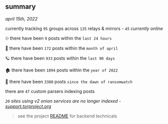 
## summary
_april 15th, 2022_

currently tracking `95` groups across `135` relays & mirrors - _`45` currently online_

⏲ there have been `9` posts within the `last 24 hours`

🦈 there have been `172` posts within the `month of april`

🪐 there have been `933` posts within the `last 90 days`

🏚 there have been `1094` posts within the `year of 2022`

🦕 there have been `3380` posts `since the dawn of ransomwatch`

there are `47` custom parsers indexing posts

_`20` sites using v2 onion services are no longer indexed - [support.torproject.org](https://support.torproject.org/onionservices/v2-deprecation/)_

> see the project [README](https://github.com/thetanz/ransomwatch#ransomwatch--) for backend technicals
